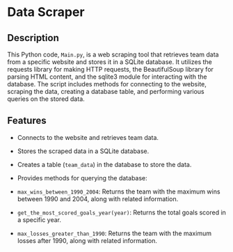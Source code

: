 
# Data Scraper

## Description

This Python code, `Main.py`, is a web scraping tool that retrieves team data from a specific website and stores it in a SQLite database.
It utilizes the requests library for making HTTP requests, the BeautifulSoup library for parsing HTML content, and the sqlite3 module for interacting with the database.
The script includes methods for connecting to the website, scraping the data, creating a database table, and performing various queries on the stored data.

## Features

- Connects to the website and retrieves team data.

- Stores the scraped data in a SQLite database.

- Creates a table (`team_data`) in the database to store the data.

- Provides methods for querying the database:

 - `max_wins_between_1990_2004`: Returns the team with the maximum wins between 1990 and 2004, along with related information.

 - `get_the_most_scored_goals_year(year)`: Returns the total goals scored in a specific year.

 - `max_losses_greater_than_1990`: Returns the team with the maximum losses after 1990, along with related information.
